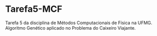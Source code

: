 # Tarefa5-MCF
Tarefa 5 da disciplina de Métodos Computacionais de Física na UFMG. Algoritmo Genético aplicado no Problema do Caixeiro Viajante.
